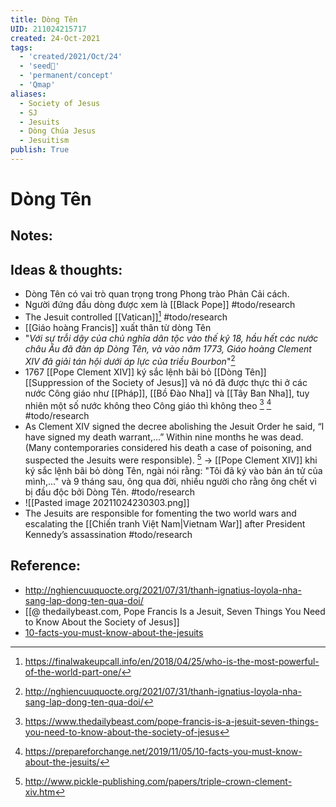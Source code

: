 ```yaml
---
title: Dòng Tên
UID: 211024215717
created: 24-Oct-2021
tags:
  - 'created/2021/Oct/24'
  - 'seed🥜'
  - 'permanent/concept'
  - 'Qmap'
aliases:
  - Society of Jesus
  - SJ
  - Jesuits
  - Dòng Chúa Jesus
  - Jesuitism
publish: True
---
```

# Dòng Tên

## Notes:


## Ideas & thoughts:
- Dòng Tên có vai trò quan trọng trong Phong trào Phản Cải cách.
- Người đứng đầu dòng được xem là [[Black Pope]] #todo/research 
- The Jesuit controlled [[Vatican]][^2] #todo/research 
- [[Giáo hoàng Francis]] xuất thân từ dòng Tên
- "*Với sự trỗi dậy của chủ nghĩa dân tộc vào thế kỷ 18, hầu hết các nước châu Âu đã đàn áp Dòng Tên, và vào năm 1773, Giáo hoàng Clement XIV đã giải tán hội dưới áp lực của triều Bourbon*"[^1]
- 1767 [[Pope Clement XIV]] ký sắc lệnh bãi bỏ [[Dòng Tên]] [[Suppression of the Society of Jesus]] và nó đã được thực thi ở các nước Công giáo như [[Pháp]], [[Bồ Đào Nha]] và [[Tây Ban Nha]], tuy nhiên một số nước không theo Công giáo thì không theo [^3] [^4] #todo/research 
- As Clement XIV signed the decree abolishing the Jesuit Order he said, “I have signed my death warrant,…” Within nine months he was dead. (Many contemporaries considered his death a case of poisoning, and suspected the Jesuits were responsible). [^5] -> [[Pope Clement XIV]] khi ký sắc lệnh bãi bỏ dòng Tên, ngài nói rằng: "Tôi đã ký vào bản án tử của mình,..." và 9 tháng sau, ông qua đời, nhiều người cho rằng ông chết vì bị đầu độc bởi Dòng Tên. #todo/research 
- ![[Pasted image 20211024230303.png]]
- The Jesuits are responsible for fomenting the two world wars and escalating the [[Chiến tranh Việt Nam|Vietnam War]] after President Kennedy’s assassination #todo/research 

## Reference:
- http://nghiencuuquocte.org/2021/07/31/thanh-ignatius-loyola-nha-sang-lap-dong-ten-qua-doi/
- [[@ thedailybeast.com, Pope Francis Is a Jesuit, Seven Things You Need to Know About the Society of Jesus]]
- [10-facts-you-must-know-about-the-jesuits](https://prepareforchange.net/2019/11/05/10-facts-you-must-know-about-the-jesuits/)

[^1]: http://nghiencuuquocte.org/2021/07/31/thanh-ignatius-loyola-nha-sang-lap-dong-ten-qua-doi/
[^2]: https://finalwakeupcall.info/en/2018/04/25/who-is-the-most-powerful-of-the-world-part-one/
[^3]: https://www.thedailybeast.com/pope-francis-is-a-jesuit-seven-things-you-need-to-know-about-the-society-of-jesus
[^4]: https://prepareforchange.net/2019/11/05/10-facts-you-must-know-about-the-jesuits/
[^5]:http://www.pickle-publishing.com/papers/triple-crown-clement-xiv.htm